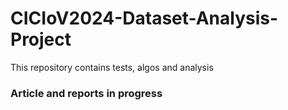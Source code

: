 # CICIoV2024-Dataset-Analysis-Project

This repository contains tests, algos and analysis

### **Article and reports in progress**
